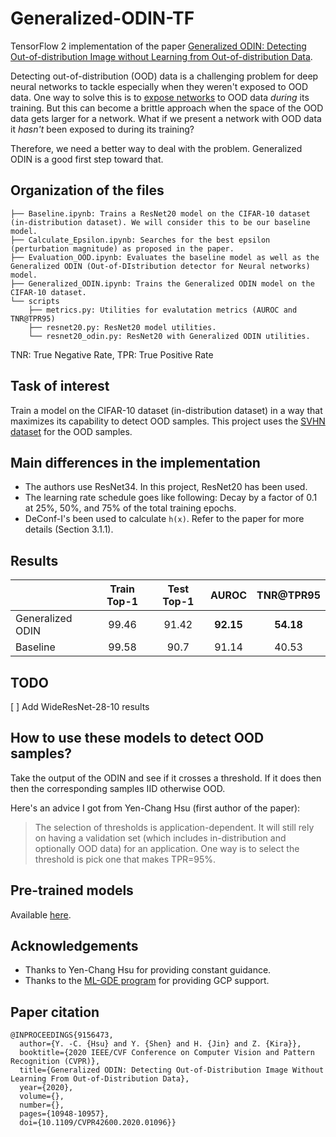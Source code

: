 # Generalized-ODIN-TF
TensorFlow 2 implementation of the paper [Generalized ODIN: Detecting Out-of-distribution Image without Learning from Out-of-distribution Data](https://arxiv.org/abs/2002.11297).

Detecting out-of-distribution (OOD) data is a challenging problem for deep neural networks to tackle especially when they weren't exposed to OOD data. One way to solve this is to [expose networks](https://arxiv.org/abs/1812.04606) to OOD data _during_ its training. But this can become a brittle approach when the space of the OOD data gets larger for a network. What if we present a network with OOD data it _hasn't_ been exposed to during its training? 

Therefore, we need a better way to deal with the problem. Generalized ODIN is a good first step toward that. 

## Organization of the files

```shell
├── Baseline.ipynb: Trains a ResNet20 model on the CIFAR-10 dataset (in-distribution dataset). We will consider this to be our baseline model.
├── Calculate_Epsilon.ipynb: Searches for the best epsilon (perturbation magnitude) as proposed in the paper. 
├── Evaluation_OOD.ipynb: Evaluates the baseline model as well as the Generalized ODIN (Out-of-DIstribution detector for Neural networks) model.
├── Generalized_ODIN.ipynb: Trains the Generalized ODIN model on the CIFAR-10 dataset. 
└── scripts
    ├── metrics.py: Utilities for evalutation metrics (AUROC and TNR@TPR95)
    ├── resnet20.py: ResNet20 model utilities. 
    └── resnet20_odin.py: ResNet20 with Generalized ODIN utilities. 
```

TNR: True Negative Rate, TPR: True Positive Rate

## Task of interest

Train a model on the CIFAR-10 dataset (in-distribution dataset) in a way that maximizes its capability to detect OOD samples. This project uses the [SVHN dataset](http://ufldl.stanford.edu/housenumbers/) for the OOD samples.

## Main differences in the implementation

* The authors use ResNet34. In this project, ResNet20 has been used. 
* The learning rate schedule goes like following: Decay by a factor of 0.1 at 25%, 50%, and 75% of the total training epochs. 
* DeConf-I's been used to calculate `h(x)`. Refer to the paper for more details (Section 3.1.1).

## Results

<p align="center">

|                  	| Train Top-1 	| Test Top-1 	| AUROC 	| TNR@TPR95 	|
|------------------	|:-----------:	|:----------:	|:-----:	|:---------:	|
| Generalized ODIN 	|    99.46    	|    91.42   	| **92.15** 	|   **54.18**   	|
|     Baseline     	|    99.58    	|    90.7    	| 91.14 	|   40.53   	|

</p>

## TODO

[ ] Add WideResNet-28-10 results

## How to use these models to detect OOD samples?

Take the output of the ODIN and see if it crosses a threshold. If it does then then the corresponding samples IID otherwise OOD.

Here's an advice I got from Yen-Chang Hsu (first author of the paper):

> The selection of thresholds is application-dependent. It will still rely on having a validation set (which includes in-distribution and optionally OOD data) for an application. One way is to select the threshold is pick one that makes TPR=95%.

## Pre-trained models

Available [here](https://github.com/sayakpaul/Generalized-ODIN-TF/releases/download/v1.0.0/models.tar.gz).

## Acknowledgements

* Thanks to Yen-Chang Hsu for providing constant guidance. 
* Thanks to the [ML-GDE program](https://developers.google.com/programs/experts/) for providing GCP support. 

## Paper citation

```
@INPROCEEDINGS{9156473,
  author={Y. -C. {Hsu} and Y. {Shen} and H. {Jin} and Z. {Kira}},
  booktitle={2020 IEEE/CVF Conference on Computer Vision and Pattern Recognition (CVPR)}, 
  title={Generalized ODIN: Detecting Out-of-Distribution Image Without Learning From Out-of-Distribution Data}, 
  year={2020},
  volume={},
  number={},
  pages={10948-10957},
  doi={10.1109/CVPR42600.2020.01096}}
```
